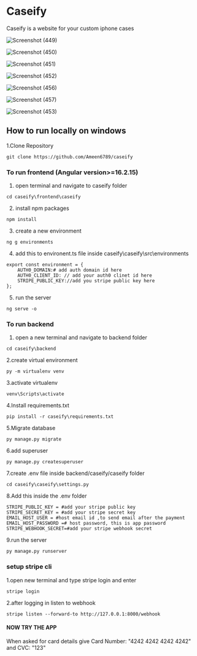 # Caseify
Caseify is a website for your custom iphone cases 


![Screenshot (449)](https://github.com/user-attachments/assets/f880d45d-b422-4006-a416-6bd9298b613c)




![Screenshot (450)](https://github.com/user-attachments/assets/664c56db-a872-4ed4-b442-0f185571a982)




![Screenshot (451)](https://github.com/user-attachments/assets/59accdf0-6f4e-4a78-93d2-b58d6b6cdc25)




![Screenshot (452)](https://github.com/user-attachments/assets/c3c9c7eb-2b1b-46af-82d5-88426a34cd5d)




![Screenshot (456)](https://github.com/user-attachments/assets/0ac65408-0d39-443c-859b-356139b156d7)




![Screenshot (457)](https://github.com/user-attachments/assets/07a48fe6-6aee-4321-b8de-233fb01db2cb)




![Screenshot (453)](https://github.com/user-attachments/assets/3cb2737c-75d9-44d0-a467-611b9b41f3c0)

## How to run locally on windows
1.Clone Repository

```
git clone https://github.com/Ameen6789/caseify
```
### To run frontend (Angular version>=16.2.15)
1. open terminal and navigate to caseify folder
```
cd caseify\frontend\caseify
```
2. install npm packages
```
npm install
```
3. create a new environment
```
ng g environments
```
4. add this to environent.ts file inside caseify\caseify\src\environments
```
export const environment = {
    AUTH0_DOMAIN:# add auth domain id here
    AUTH0_CLIENT_ID: // add your auth0 clinet id here
    STRIPE_PUBLIC_KEY://add you stripe public key here
};
```
5. run the server
```
ng serve -o
```

### To run backend
1. open a new terminal and navigate to backend folder 

```
cd caseify\backend
```
2.create virtual environment

```
py -m virtualenv venv
```
3.activate virtualenv
```
venv\Scripts\activate
```
4.Install requirements.txt
```
pip install -r caseify\requirements.txt
```
5.Migrate database
```
py manage.py migrate
```
6.add superuser
```
py manage.py createsuperuser
```
7.create .env file inside backend/caseify/caseify folder
```
cd caseify\caseify\settings.py
```
8.Add this inside the .env folder
```
STRIPE_PUBLIC_KEY = #add your stripe public key
STRIPE_SECRET_KEY = #add your stripe secret key
EMAIL_HOST_USER = #host email id ,to send email after the payment
EMAIL_HOST_PASSWORD =# host password, this is app password
STRIPE_WEBHOOK_SECRET=#add your stripe webhook secret
```
9.run the server
```
py manage.py runserver
```
### setup stripe cli

1.open new terminal and type stripe login and enter
```
stripe login
```
2.after logging in listen to webhook
```
stripe listen --forward-to http://127.0.0.1:8000/webhook
```

#### NOW TRY THE APP

When asked for card details  give Card Number: "4242 4242 4242 4242" and CVC: "123" 






